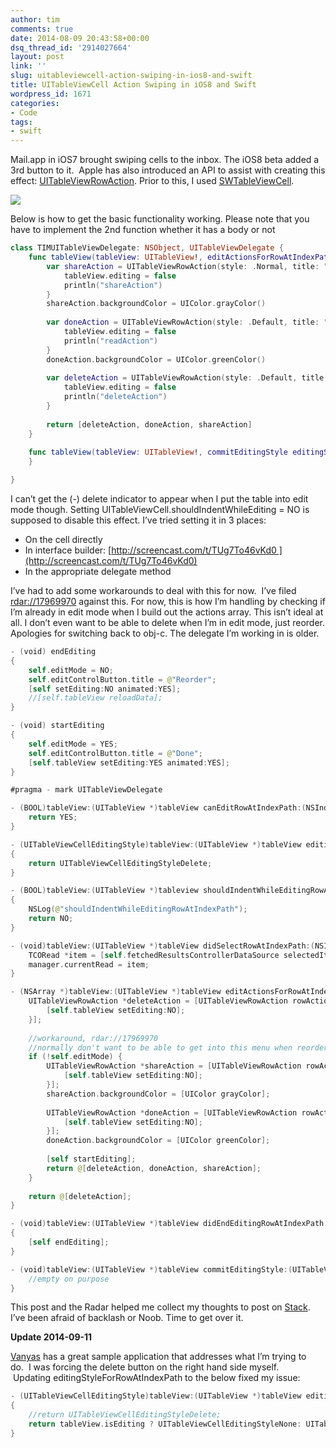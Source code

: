 ```yaml
---
author: tim
comments: true
date: 2014-08-09 20:43:58+00:00
dsq_thread_id: '2914027664'
layout: post
link: ''
slug: uitableviewcell-action-swiping-in-ios8-and-swift
title: UITableViewCell Action Swiping in iOS8 and Swift
wordpress_id: 1671
categories:
- Code
tags:
- swift
---
```


Mail.app in iOS7 brought swiping cells to the inbox. The iOS8 beta added a 3rd
button to it.  Apple has also introduced an API to assist with creating this
effect: [UITableViewRowAction](https://developer.apple.com/library/prerelease/ios/documentation/UIKit/Reference/UITableViewRowAction_class/index.html).
Prior to this, I used
[SWTableViewCell](https://github.com/CEWendel/SWTableViewCell).

![](http://timbroder.com/wp-content/uploads/2014/08/14870105002_77af4bf515_b.jpg)

Below is how to get the basic functionality working. Please note that you have
to implement the 2nd function whether it has a body or not

```swift
class TIMUITableViewDelegate: NSObject, UITableViewDelegate {
    func tableView(tableView: UITableView!, editActionsForRowAtIndexPath indexPath: NSIndexPath!) -&gt; [AnyObject]! {
        var shareAction = UITableViewRowAction(style: .Normal, title: "Share") { (action, indexPath) -&gt; Void in
            tableView.editing = false
            println("shareAction")
        }
        shareAction.backgroundColor = UIColor.grayColor()
        
        var doneAction = UITableViewRowAction(style: .Default, title: "Done") { (action, indexPath) -&gt; Void in
            tableView.editing = false
            println("readAction")
        }
        doneAction.backgroundColor = UIColor.greenColor()
        
        var deleteAction = UITableViewRowAction(style: .Default, title: "Delete") { (action, indexPath) -&gt; Void in
            tableView.editing = false
            println("deleteAction")
        }
        
        return [deleteAction, doneAction, shareAction]
    }
    
    func tableView(tableView: UITableView!, commitEditingStyle editingStyle: UITableViewCellEditingStyle, forRowAtIndexPath indexPath: NSIndexPath!) {
    }

}
```

I can’t get the (-) delete indicator to appear when I put the table into edit
mode though. Setting UITableViewCell.shouldIndentWhileEditing = NO is supposed
to disable this effect. I’ve tried setting it in 3 places:

  * On the cell directly 
  * In interface builder: [http://screencast.com/t/TUg7To46vKd0 ](http://screencast.com/t/TUg7To46vKd0)
  * In the appropriate delegate method

I’ve had to add some workarounds to deal with this for now.  I’ve filed
[rdar://17969970](http://openradar.appspot.com/17969970) against this. For
now, this is how I’m handling by checking if I’m already in edit mode when I
build out the actions array. This isn’t ideal at all. I don’t even want to be
able to delete when I’m in edit mode, just reorder. Apologies for switching
back to obj-c. The delegate I’m working in is older.

```swift
- (void) endEditing
{
    self.editMode = NO;
    self.editControlButton.title = @"Reorder";
    [self setEditing:NO animated:YES];
    //[self.tableView reloadData];
}

- (void) startEditing
{
    self.editMode = YES;
    self.editControlButton.title = @"Done";
    [self.tableView setEditing:YES animated:YES];
}

#pragma - mark UITableViewDelegate

- (BOOL)tableView:(UITableView *)tableView canEditRowAtIndexPath:(NSIndexPath *)indexPath {
    return YES;
}

- (UITableViewCellEditingStyle)tableView:(UITableView *)tableView editingStyleForRowAtIndexPath:(NSIndexPath *)indexPath
{
    return UITableViewCellEditingStyleDelete;
}

- (BOOL)tableView:(UITableView *)tableview shouldIndentWhileEditingRowAtIndexPath:(NSIndexPath *)indexPath
{
    NSLog(@"shouldIndentWhileEditingRowAtIndexPath");
    return NO;
}

- (void)tableView:(UITableView *)tableView didSelectRowAtIndexPath:(NSIndexPath *)indexPath {
    TCORead *item = [self.fetchedResultsControllerDataSource selectedItem];
    manager.currentRead = item;
}

- (NSArray *)tableView:(UITableView *)tableView editActionsForRowAtIndexPath:(NSIndexPath *)indexPath {
    UITableViewRowAction *deleteAction = [UITableViewRowAction rowActionWithStyle:UITableViewRowActionStyleDestructive title:@"Delete" handler:^(UITableViewRowAction *action, NSIndexPath *indexPath){
        [self.tableView setEditing:NO];
    }];
    
    //workaround, rdar://17969970
    //normally don't want to be able to get into this menu when reordering
    if (!self.editMode) {
        UITableViewRowAction *shareAction = [UITableViewRowAction rowActionWithStyle:UITableViewRowActionStyleNormal title:@"Share" handler:^(UITableViewRowAction *action, NSIndexPath *indexPath){
            [self.tableView setEditing:NO];
        }];
        shareAction.backgroundColor = [UIColor grayColor];
        
        UITableViewRowAction *doneAction = [UITableViewRowAction rowActionWithStyle:UITableViewRowActionStyleDestructive title:@"Done" handler:^(UITableViewRowAction *action, NSIndexPath *indexPath){
            [self.tableView setEditing:NO];
        }];
        doneAction.backgroundColor = [UIColor greenColor];
        
        [self startEditing];
        return @[deleteAction, doneAction, shareAction];
    }
    
    return @[deleteAction];
}

- (void)tableView:(UITableView *)tableView didEndEditingRowAtIndexPath:(NSIndexPath *)indexPath
{
    [self endEditing];
}

- (void)tableView:(UITableView *)tableView commitEditingStyle:(UITableViewCellEditingStyle)editingStyle forRowAtIndexPath:(NSIndexPath *)indexPath {
    //empty on purpose
}
```    

This post and the Radar helped me collect my thoughts to post on [Stack](http://stackoverflow.com/questions/25222872/uitableviewcell-not-respecting-shouldindentwhileediting-no). I’ve been afraid of backlash or Noob. Time to get over it.

 **Update 2014-09-11**
    

[Vanyas](http://timbroder.com/2014/08/uitableviewcell-action-swiping-in-ios8-and-swift.html#comment-1565598353) has a great sample application that addresses what I’m trying to do.  I was forcing the delete button on the right hand side myself.  Updating editingStyleForRowAtIndexPath to the below fixed my issue:

```c
- (UITableViewCellEditingStyle)tableView:(UITableView *)tableView editingStyleForRowAtIndexPath:(NSIndexPath *)indexPath
{
    //return UITableViewCellEditingStyleDelete;
    return tableView.isEditing ? UITableViewCellEditingStyleNone: UITableViewCellEditingStyleDelete;
}
```
 